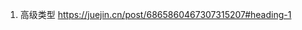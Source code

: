 <!--
 * @Author: monai
 * @Date: 2021-04-16 17:53:03
 * @LastEditors: monai
 * @LastEditTime: 2021-04-16 17:53:26
-->
1. 高级类型 <https://juejin.cn/post/6865860467307315207#heading-1>